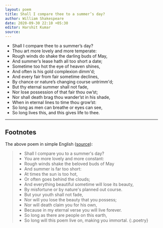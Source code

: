```yaml
---
layout: poem
title: Shall I compare thee to a summer’s day?
author: William Shakespeare
date: 2020-09-30 22:10 +05:30
editor: Harshit Kumar
source: 
---
```


- Shall I compare thee to a summer’s day?
- Thou art more lovely and more temperate:
- Rough winds do shake the darling buds of May,
- And summer’s lease hath all too short a date;
- Sometime too hot the eye of heaven shines,
- And often is his gold complexion dimm'd;
- And every fair from fair sometime declines,
- By chance or nature’s changing course untrimm'd;
- But thy eternal summer shall not fade,
- Nor lose possession of that fair thou ow’st;
- Nor shall death brag thou wander’st in his shade,
- When in eternal lines to time thou grow’st:
- So long as men can breathe or eyes can see,
- So long lives this, and this gives life to thee.

---

## Footnotes

The above poem in simple English ([source](http://www.shakespeare-online.com/sonnets/18detail.html)):  
> - Shall I compare you to a summer's day?
> - You are more lovely and more constant:
> - Rough winds shake the beloved buds of May
> - And summer is far too short:
> - At times the sun is too hot,
> - Or often goes behind the clouds;
> - And everything beautiful sometime will lose its beauty,
> - By misfortune or by nature's planned out course.
> - But your youth shall not fade,
> - Nor will you lose the beauty that you possess;
> - Nor will death claim you for his own,
> - Because in my eternal verse you will live forever.
> - So long as there are people on this earth,
> - So long will this poem live on, making you immortal.
{:.poetry}
